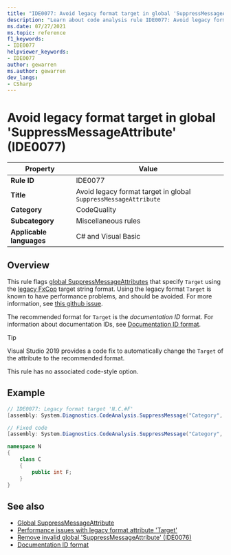 ```yaml
---
title: "IDE0077: Avoid legacy format target in global 'SuppressMessageAttribute'"
description: "Learn about code analysis rule IDE0077: Avoid legacy format target in global 'SuppressMessageAttribute'"
ms.date: 07/27/2021
ms.topic: reference
f1_keywords:
- IDE0077
helpviewer_keywords:
- IDE0077
author: gewarren
ms.author: gewarren
dev_langs:
- CSharp
---
```

# Avoid legacy format target in global 'SuppressMessageAttribute' (IDE0077)

|Property|Value|
|-|-|
| **Rule ID** | IDE0077 |
| **Title** | Avoid legacy format target in global `SuppressMessageAttribute` |
| **Category** | CodeQuality |
| **Subcategory** | Miscellaneous rules |
| **Applicable languages** | C# and Visual Basic |

## Overview

This rule flags [global SuppressMessageAttributes](/visualstudio/code-quality/in-source-suppression-overview#global-level-suppressions) that specify `Target` using the [legacy FxCop](/visualstudio/code-quality/migrate-from-legacy-analysis-to-fxcop-analyzers) target string format. Using the legacy format `Target` is known to have performance problems, and should be avoided. For more information, see [this github issue](https://github.com/dotnet/roslyn/issues/44362).

The recommended format for `Target` is the *documentation ID* format. For information about documentation IDs, see [Documentation ID format](/dotnet/csharp/language-reference/language-specification/documentation-comments#id-string-format).

> [!TIP]
> Visual Studio 2019 provides a code fix to automatically change the `Target` of the attribute to the recommended format.

This rule has no associated code-style option.

## Example

```csharp
// IDE0077: Legacy format target 'N.C.#F'
[assembly: System.Diagnostics.CodeAnalysis.SuppressMessage("Category", "Id: Title", Scope = "member", Target = "N.C.#F")]

// Fixed code
[assembly: System.Diagnostics.CodeAnalysis.SuppressMessage("Category", "Id: Title", Scope = "member", Target = "~F:N.C.F")]

namespace N
{
    class C
    {
        public int F;
    }
}
```

## See also

- [Global SuppressMessageAttribute](/visualstudio/code-quality/in-source-suppression-overview#global-level-suppressions)
- [Performance issues with legacy format attribute 'Target'](https://github.com/dotnet/roslyn/issues/44362)
- [Remove invalid global 'SuppressMessageAttribute' (IDE0076)](ide0076.md)
- [Documentation ID format](/dotnet/csharp/language-reference/language-specification/documentation-comments#id-string-format)
